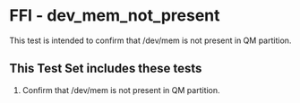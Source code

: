 # FFI - dev_mem_not_present

This test is intended to confirm that /dev/mem is not present in QM partition.

## This Test Set includes these tests

1. Confirm that /dev/mem is not present in QM partition.
